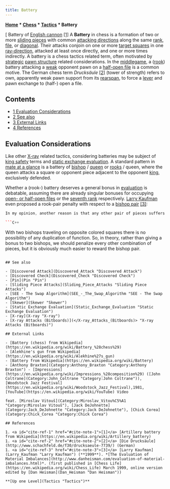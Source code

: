```yaml
---
title: Battery
---
```

**[Home](Home "Home") * [Chess](Chess "Chess") * [Tactics](Tactics "Tactics") * Battery**

\[ Battery of [English cannon](https://en.wikipedia.org/wiki/English_cannon) <a id="cite-note-1" href="#cite-ref-1">[1]</a>
A **Battery** in chess is a formation of two or more [sliding pieces](Sliding_Piece_Attacks "Sliding Piece Attacks") with common [attacking directions](Direction "Direction") along the same [rank](Ranks "Ranks"), [file](Files "Files"), or [diagonal](Diagonals "Diagonals"). Their attacks conjoin on one or more [target squares](Target_Square "Target Square") in one [ray-direction](Direction "Direction"), attacked at least once directly, and one or more times indirectly. A battery is a chess tactics related term, often motivated by [strategic](Strategy "Strategy") [pawn structure](Pawn_Structure "Pawn Structure") related considerations. In the [middlegame](Middlegame "Middlegame"), a ([rook](Rook "Rook")) battery attacking a [weak](Weak_Pawns "Weak Pawns") opponent pawn on a [half-open file](Half-open_File "Half-open File") is a common motive. The German chess term *Drucksäule* <a id="cite-note-2" href="#cite-ref-2">[2]</a> (tower of strength) refers to own, apparently weak pawn support from its [rearspan](Pawn_Spans "Pawn Spans"), to force a [lever](</Pawn_Levers_(Bitboards)> "Pawn Levers (Bitboards)") and pawn exchange to (half-) open a file.

## Contents

- [1 Evaluation Considerations](#evaluation-considerations)
- [2 See also](#see-also)
- [3 External Links](#external-links)
- [4 References](#references)

## Evaluation Considerations

Like other [X-ray](X-ray "X-ray") related tactics, considering batteries may be subject of [king safety](King_Safety "King Safety") terms and [static exchange evaluation](Static_Exchange_Evaluation "Static Exchange Evaluation"). A standard pattern in [mate at a glance](Mate_at_a_Glance "Mate at a Glance") is a battery of [bishop](Bishop "Bishop") / [queen](Queen "Queen") or [rooks](Rook "Rook") / queen, where the queen attacks a square or opponent piece adjacent to the opponent [king](King "King"), exclusively defended.

Whether a (rook-) battery deserves a general bonus in [evaluation](Evaluation "Evaluation") is debatable, assuming there are already singular bonuses for occupying [open- or half-open files](Rook_on_Open_File "Rook on Open File") or the [seventh rank](Rook_on_Seventh "Rook on Seventh") respectively. [Larry Kaufman](Larry_Kaufman "Larry Kaufman") even proposed a rook-pair penalty with respect to a [bishop pair](Bishop_Pair "Bishop Pair") <a id="cite-note-3" href="#cite-ref-3">[3]</a>:

```C++
In my opinion, another reason is that any other pair of pieces suffers from redundancy. Two knights, two rooks, bishop and knight, or major plus minor piece are all capable of guarding the same squares, and therefore there is apt to be some duplication of function.

```C++

```
With two bishops traveling on opposite colored squares there is no possibility of any duplication of function. So, in theory, rather than giving a bonus to two bishops, we should penalize every other combination of pieces, but it is obviously much easier to reward the bishop pair. 

```

## See also

- [Discovered Attack](Discovered_Attack "Discovered Attack")
- [Discovered Check](Discovered_Check "Discovered Check")
- [Pin](Pin "Pin")
- [Sliding Piece Attacks](Sliding_Piece_Attacks "Sliding Piece Attacks")
- [SEE - The Swap Algorithm](SEE_-_The_Swap_Algorithm "SEE - The Swap Algorithm")
- [Skewer](Skewer "Skewer")
- [Static Exchange Evaluation](Static_Exchange_Evaluation "Static Exchange Evaluation")
- [X-ray](X-ray "X-ray")
- [X-ray Attacks (Bitboards)](</X-ray_Attacks_(Bitboards)> "X-ray Attacks (Bitboards)")

## External Links

- [Battery (chess) from Wikipedia](https://en.wikipedia.org/wiki/Battery_%28chess%29)
- [Alekhine's gun from Wikipedia](https://en.wikipedia.org/wiki/Alekhine%27s_gun)
- [Battery from Wikipedia](https://en.wikipedia.org/wiki/Battery)
- [Anthony Braxton](Category:Anthony_Braxton "Category:Anthony Braxton") - [Impressions](https://en.wikipedia.org/wiki/Impressions_%28composition%29) ([John Coltrane](Category:John_Coltrane "Category:John Coltrane")), [Woodstock Jazz Festival](https://en.wikipedia.org/wiki/Woodstock_Jazz_Festival),1981, [YouTube](https://en.wikipedia.org/wiki/YouTube) Video

feat. [Miroslav Vitouš](Category:Miroslav_Vitou%C5%A1 "Category:Miroslav Vitouš"), [Jack DeJohnette](Category:Jack_DeJohnette "Category:Jack DeJohnette"), [Chick Corea](Category:Chick_Corea "Category:Chick Corea")

## References

1. <a id="cite-ref-1" href="#cite-note-1">[1]</a> [Artillery battery from Wikipedia](https://en.wikipedia.org/wiki/Artillery_battery)
1. <a id="cite-ref-2" href="#cite-note-2">[2]</a> [Die Drucksäule](http://www.schachfeld.de/f30/drucksaeule-7739/) (German)
1. <a id="cite-ref-3" href="#cite-note-3">[3]</a> [Larry Kaufman](Larry_Kaufman "Larry Kaufman") (**1999**). *[The Evaluation of Material Imbalances](http://www.danheisman.com/evaluation-of-material-imbalances.html)*. (first published in [Chess Life](https://en.wikipedia.org/wiki/Chess_Life) March 1999, online version edited by [Dan Heisman](Dan_Heisman "Dan Heisman"))

**[Up one Level](Tactics "Tactics")**


